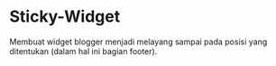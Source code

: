 # Sticky-Widget
Membuat widget blogger menjadi melayang sampai pada posisi yang ditentukan (dalam hal ini bagian footer).
